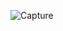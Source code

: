 ![Capture](https://user-images.githubusercontent.com/67911302/117427403-a2440080-af42-11eb-9f15-76ff7b1d696f.PNG)
